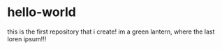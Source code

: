 # hello-world
this is the first repository that i create!
im a green lantern, where the last loren ipsum!!!

